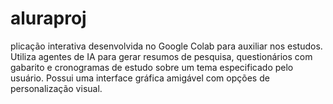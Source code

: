 # aluraproj
plicação interativa desenvolvida no Google Colab para auxiliar nos estudos. Utiliza agentes de IA para gerar resumos de pesquisa, questionários com gabarito e cronogramas de estudo sobre um tema especificado pelo usuário. Possui uma interface gráfica amigável com opções de personalização visual.
